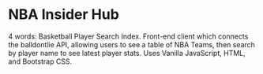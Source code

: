 # NBA Insider Hub

4 words: Basketball Player Search Index. Front-end client which connects the balldontlie API, allowing users to see a table of NBA Teams, then search by player name to see latest player stats. Uses Vanilla JavaScript, HTML, and Bootstrap CSS.
